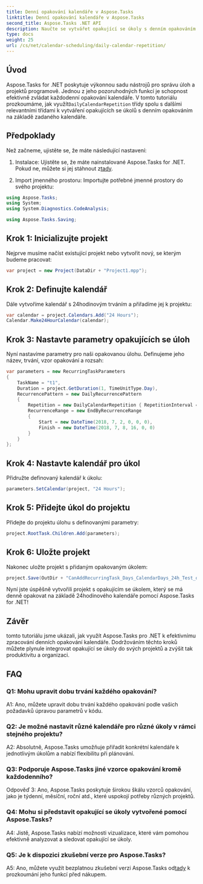 ```yaml
---
title: Denní opakování kalendáře v Aspose.Tasks
linktitle: Denní opakování kalendáře v Aspose.Tasks
second_title: Aspose.Tasks .NET API
description: Naučte se vytvářet opakující se úkoly s denním opakováním kalendáře v Aspose.Tasks pro .NET. Zvyšte efektivitu řízení projektů bez námahy.
type: docs
weight: 25
url: /cs/net/calendar-scheduling/daily-calendar-repetition/
---
```

## Úvod

 Aspose.Tasks for .NET poskytuje výkonnou sadu nástrojů pro správu úloh a projektů programově. Jednou z jeho pozoruhodných funkcí je schopnost efektivně zvládat každodenní opakování kalendáře. V tomto tutoriálu prozkoumáme, jak využít`DailyCalendarRepetition` třídy spolu s dalšími relevantními třídami k vytváření opakujících se úkolů s denním opakováním na základě zadaného kalendáře.

## Předpoklady

Než začneme, ujistěte se, že máte následující nastavení:

1.  Instalace: Ujistěte se, že máte nainstalované Aspose.Tasks for .NET. Pokud ne, můžete si jej stáhnout z[tady](https://releases.aspose.com/tasks/net/).

2. Import jmenného prostoru: Importujte potřebné jmenné prostory do svého projektu:

```csharp
using Aspose.Tasks;
using System;
using System.Diagnostics.CodeAnalysis;

using Aspose.Tasks.Saving;

```

## Krok 1: Inicializujte projekt

Nejprve musíme načíst existující projekt nebo vytvořit nový, se kterým budeme pracovat:

```csharp
var project = new Project(DataDir + "Project1.mpp");
```

## Krok 2: Definujte kalendář

Dále vytvoříme kalendář s 24hodinovým trváním a přiřadíme jej k projektu:

```csharp
var calendar = project.Calendars.Add("24 Hours");
Calendar.Make24HourCalendar(calendar);
```

## Krok 3: Nastavte parametry opakujících se úloh

Nyní nastavíme parametry pro naši opakovanou úlohu. Definujeme jeho název, trvání, vzor opakování a rozsah:

```csharp
var parameters = new RecurringTaskParameters
{
    TaskName = "t1",
    Duration = project.GetDuration(1, TimeUnitType.Day),
    RecurrencePattern = new DailyRecurrencePattern
    {
        Repetition = new DailyCalendarRepetition { RepetitionInterval = 1 },
        RecurrenceRange = new EndByRecurrenceRange
        {
            Start = new DateTime(2018, 7, 2, 0, 0, 0),
            Finish = new DateTime(2018, 7, 8, 16, 0, 0)
        }
    }
};
```

## Krok 4: Nastavte kalendář pro úkol

Přidružte definovaný kalendář k úkolu:

```csharp
parameters.SetCalendar(project, "24 Hours");
```

## Krok 5: Přidejte úkol do projektu

Přidejte do projektu úlohu s definovanými parametry:

```csharp
project.RootTask.Children.Add(parameters);
```

## Krok 6: Uložte projekt

Nakonec uložte projekt s přidaným opakovaným úkolem:

```csharp
project.Save(OutDir + "CanAddRecurringTask_Days_CalendarDays_24h_Test_out.mpp", SaveFileFormat.Mpp);
```

Nyní jste úspěšně vytvořili projekt s opakujícím se úkolem, který se má denně opakovat na základě 24hodinového kalendáře pomocí Aspose.Tasks for .NET!

## Závěr

tomto tutoriálu jsme ukázali, jak využít Aspose.Tasks pro .NET k efektivnímu zpracování denních opakování kalendáře. Dodržováním těchto kroků můžete plynule integrovat opakující se úkoly do svých projektů a zvýšit tak produktivitu a organizaci.

## FAQ

### Q1: Mohu upravit dobu trvání každého opakování?

A1: Ano, můžete upravit dobu trvání každého opakování podle vašich požadavků úpravou parametrů v kódu.

### Q2: Je možné nastavit různé kalendáře pro různé úkoly v rámci stejného projektu?

A2: Absolutně, Aspose.Tasks umožňuje přiřadit konkrétní kalendáře k jednotlivým úkolům a nabízí flexibilitu při plánování.

### Q3: Podporuje Aspose.Tasks jiné vzorce opakování kromě každodenního?

Odpověď 3: Ano, Aspose.Tasks poskytuje širokou škálu vzorců opakování, jako je týdenní, měsíční, roční atd., které uspokojí potřeby různých projektů.

### Q4: Mohu si představit opakující se úkoly vytvořené pomocí Aspose.Tasks?

A4: Jistě, Aspose.Tasks nabízí možnosti vizualizace, které vám pomohou efektivně analyzovat a sledovat opakující se úkoly.

### Q5: Je k dispozici zkušební verze pro Aspose.Tasks?

 A5: Ano, můžete využít bezplatnou zkušební verzi Aspose.Tasks od[tady](https://releases.aspose.com/) k prozkoumání jeho funkcí před nákupem.